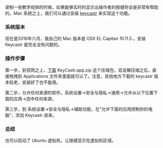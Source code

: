 
录制一些教学视频的时候，如果能够实时的显示出操作者的按键将会是非常有帮助的。Mac 系统之上，我们可以通过安装 [keycastr](https://github.com/keycastr/keycastr) 来实现这个功能。


### 系统版本

现在是2016年六月，我自己的 Mac 版本是 OSX EL Capitan 10.11.5 。安装 Keycastr 是完全没有问题的。


### 操作步骤

第一步，到官网之上，[下载](https://github.com/keycastr/keycastr/releases) KeyCastr.app.zip 这个压缩包，双击解压缩之后，直接拖拽到 Applications 文件夹里面就可以了。注意，其他地方下载的 keycastr 版本较老，安装好了也不能用。

第二步，允许任何来源的软件。系统设置->安全与隐私->通用->允许从以下位置下载的应用->选中任何来源。

第三步，到 系统设置->安全与隐私->辅助功能，在”允许下面的应用控制你的电脑“，添加 Keycastr 进来。

### 总结

也可以启动了 Ubuntu 虚拟机，让按键显示在虚拟机区域。
